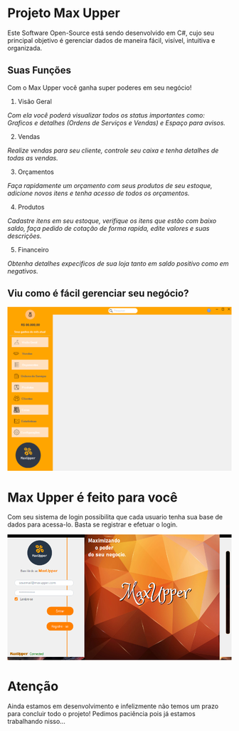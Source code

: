 # Projeto Max Upper

Este Software Open-Source está sendo desenvolvido em C#, cujo seu principal objetivo é gerenciar dados de maneira fácil, visível, intuitiva e organizada.

## Suas Funções
Com o Max Upper você ganha super poderes em seu negócio!

1. Visão Geral 

*Com ela você poderá visualizar todos os status importantes como: Graficos e detalhes (Ordens de Serviços e Vendas) e Espaço para avisos.*

2. Vendas

*Realize vendas para seu cliente, controle seu caixa e tenha detalhes de todas as vendas.*  

3. Orçamentos

*Faça rapidamente um orçamento com seus produtos de seu estoque, adicione novos itens e tenha acesso de todos os orçamentos.*

4. Produtos

*Cadastre itens em seu estoque, verifique os itens que estão com baixo saldo, faça pedido de cotação de forma rapída, edite valores e suas descrições.*

5. Financeiro

*Obtenha detalhes expecificos de sua loja tanto em saldo positivo como em negativos.*

<h2>Viu como é fácil gerenciar seu negócio?</h2>

![Home](Img/prints/Home_01.png)

<p></p>

# Max Upper é feito para você
Com seu sistema de login possibilita que cada usuario tenha sua base de dados para acessa-lo. Basta se registrar e efetuar o login. 

![Area de login](Img/prints/Login_area.png)


<p></p>

 # Atenção
 Ainda estamos em desenvolvimento e infelizmente não temos um prazo para concluir todo o projeto! Pedimos paciência pois já estamos trabalhando nisso...

